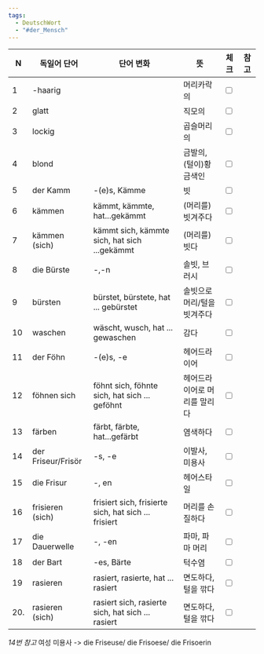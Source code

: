 ```yaml
---
tags:
  - DeutschWort
  - "#der_Mensch"
---
```

| N | 독일어 단어 | 단어 변화 | 뜻 | 체크 | 참고 |
| ---- | ---- | ---- | ---- | ---- | ---- |
| 1 | -haarig |  | 머리카락의 | <input type="checkbox"> |  |
| 2 | glatt |  | 직모의 | <input type="checkbox"> |  |
| 3 | lockig |  | 곱슬머리의 | <input type="checkbox"> |  |
| 4 | blond |  | 금발의, (털이)황금색인 | <input type="checkbox"> |  |
| 5 | der Kamm | -(e)s, Kämme | 빗 | <input type="checkbox"> |  |
| 6 | kämmen | kämmt, kämmte, hat...gekämmt | (머리를) 빗겨주다 | <input type="checkbox"> |  |
| 7 | kämmen (sich) | kämmt sich, kämmte sich, hat sich ...gekämmt | (머리를) 빗다 | <input type="checkbox"> |  |
| 8 | die Bürste | -,-n | 솔빗, 브러시 | <input type="checkbox"> |  |
| 9 | bürsten | bürstet, bürstete, hat ... gebürstet  | 솔빗으로 머리/털을 빗겨주다 | <input type="checkbox"> |  |
| 10 | waschen | wäscht, wusch, hat ... gewaschen | 감다 | <input type="checkbox"> |  |
| 11 | der Föhn | -(e)s, -e | 헤어드라이어 | <input type="checkbox"> |  |
| 12 | föhnen sich | föhnt sich, föhnte sich, hat sich ... geföhnt | 헤어드라이어로 머리를 말리다 | <input type="checkbox"> |  |
| 13 | färben | färbt, färbte, hat...gefärbt | 염색하다 | <input type="checkbox"> |  |
| 14 | der Friseur/Frisör | -s, -e | 이발사, 미용사 | <input type="checkbox"> |  |
| 15 | die Frisur | -, en | 헤어스타일 | <input type="checkbox"> |  |
| 16 | frisieren (sich) | frisiert sich, frisierte sich, hat sich ... frisiert | 머리를 손질하다 | <input type="checkbox"> |  |
| 17 | die Dauerwelle | -, -en | 파마, 파마 머리 | <input type="checkbox"> |  |
| 18 | der Bart | -es, Bärte | 턱수염 | <input type="checkbox"> |  |
| 19 | rasieren | rasiert, rasierte, hat ... rasiert | 면도하다, 털을 깎다 | <input type="checkbox"> |  |
| 20.  | rasieren (sich) | rasiert sich, rasierte sich, hat sich ... rasiert | 면도하다, 털을 깎다 | <input type="checkbox"> |  |

*14번 참고*
여성 미용사 -> die Friseuse/ die Frisoese/ die Frisoerin